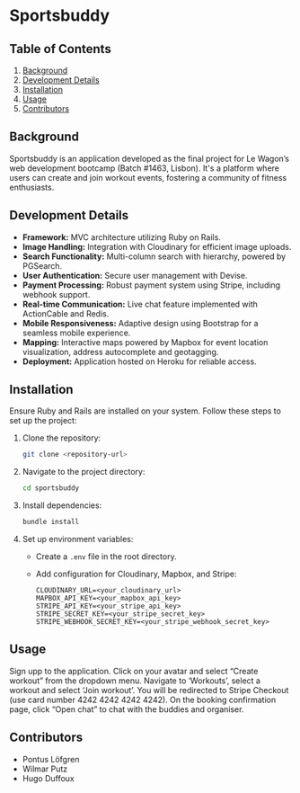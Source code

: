 # Sportsbuddy

## Table of Contents

1. [Background](notion://www.notion.so/Readme-70b278c8b5d041eb9292c192f3e2cb87#background)
2. [Development Details](notion://www.notion.so/Readme-70b278c8b5d041eb9292c192f3e2cb87#development-details)
3. [Installation](notion://www.notion.so/Readme-70b278c8b5d041eb9292c192f3e2cb87#installation)
4. [Usage](notion://www.notion.so/Readme-70b278c8b5d041eb9292c192f3e2cb87#usage)
5. [Contributors](notion://www.notion.so/Readme-70b278c8b5d041eb9292c192f3e2cb87#contributors)

## Background

Sportsbuddy is an application developed as the final project for Le Wagon’s web development bootcamp (Batch #1463, Lisbon). It's a platform where users can create and join workout events, fostering a community of fitness enthusiasts.

## Development Details

- **Framework:** MVC architecture utilizing Ruby on Rails.
- **Image Handling:** Integration with Cloudinary for efficient image uploads.
- **Search Functionality:**  Multi-column search with hierarchy, powered by PGSearch.
- **User Authentication:** Secure user management with Devise.
- **Payment Processing:** Robust payment system using Stripe, including webhook support.
- **Real-time Communication:** Live chat feature implemented with ActionCable and Redis.
- **Mobile Responsiveness:** Adaptive design using Bootstrap for a seamless mobile experience.
- **Mapping:** Interactive maps powered by Mapbox for event location visualization, address autocomplete and geotagging.
- **Deployment:** Application hosted on Heroku for reliable access.

## Installation

Ensure Ruby and Rails are installed on your system. Follow these steps to set up the project:

1. Clone the repository:
    
    ```bash
    git clone <repository-url>
    
    ```
    
2. Navigate to the project directory:
    
    ```bash
    cd sportsbuddy
    
    ```
    
3. Install dependencies:
    
    ```bash
    bundle install
    
    ```
    
4. Set up environment variables:
    - Create a `.env` file in the root directory.
    - Add configuration for Cloudinary, Mapbox, and Stripe:
        
        ```
        CLOUDINARY_URL=<your_cloudinary_url>
        MAPBOX_API_KEY=<your_mapbox_api_key>
        STRIPE_API_KEY=<your_stripe_api_key>
        STRIPE_SECRET_KEY=<your_stripe_secret_key>
        STRIPE_WEBHOOK_SECRET_KEY=<your_stripe_webhook_secret_key>
        ```
        

## Usage

Sign upp to the application. Click on your avatar and select “Create workout” from the dropdown menu. Navigate to ‘Workouts’, select a workout and select ‘Join workout’. You will be redirected to Stripe Checkout (use card number 4242 4242 4242 4242). On the booking confirmation page, click “Open chat” to chat with the buddies and organiser. 

## Contributors

- Pontus Löfgren
- Wilmar Putz
- Hugo Duffoux
